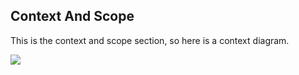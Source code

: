 ## Context And Scope

This is the context and scope section, so here is a context diagram.

![](embed:Context)